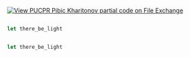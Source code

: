 [![View PUCPR Pibic Kharitonov partial code on File Exchange](https://www.mathworks.com/matlabcentral/images/matlab-file-exchange.svg)](https://www.mathworks.com/matlabcentral/fileexchange/124620-pucpr-pibic-kharitonov-partial-code)

```js

let there_be_light

```


```js

let there_be_light

```

